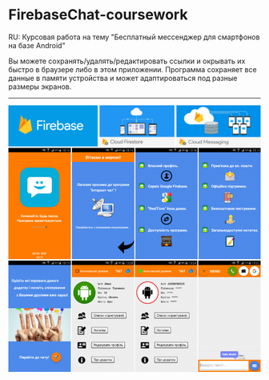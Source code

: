 # FirebaseChat-coursework
RU:
Курсовая работа на тему "Бесплатный мессенджер для смартфонов на базе Android"

Вы можете сохранять/удалять/редактировать ссылки и окрывать их быстро в браузере либо в этом приложении. Программа сохраняет все данные в памяти устройства и может адаптироваться под разные размеры экранов.
________________________________________________________________________
![alt text](https://github.com/Max-Tkachenko/FirebaseChat-coursework/blob/master/screenshots/firebase1.png)
![alt text](https://github.com/Max-Tkachenko/FirebaseChat-coursework/blob/master/screenshots/scr1.png)
![alt text](https://github.com/Max-Tkachenko/FirebaseChat-coursework/blob/master/screenshots/scr2.png)
